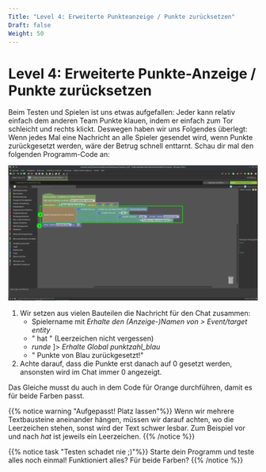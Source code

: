 ```yaml
---
Title: "Level 4: Erweiterte Punkteanzeige / Punkte zurücksetzen"
Draft: false
Weight: 50
---
```


# Level 4: Erweiterte Punkte-Anzeige / Punkte zurücksetzen

Beim Testen und Spielen ist uns etwas aufgefallen: Jeder kann relativ einfach dem anderen Team Punkte klauen, indem er einfach zum Tor schleicht und rechts klickt. Deswegen haben wir uns Folgendes überlegt: Wenn jedes Mal eine Nachricht an alle Spieler gesendet wird, wenn Punkte zurückgesetzt werden, wäre der Betrug schnell enttarnt. Schau dir mal den folgenden Programm-Code an:

![Erweiterung des Codes zum Zurücksetzen](code-erweitern.png)

1. Wir setzen aus vielen Bauteilen die Nachricht für den Chat zusammen:
    - Spielername mit *Erhalte den (Anzeige-)Namen von > Event/target entity*
    - " hat " (Leerzeichen nicht vergessen)
    - *runde* ]> *Erhalte Global punktzahl_blau*
    - " Punkte von Blau zurückgesetzt!"
2. Achte darauf, dass die Punkte erst danach auf 0 gesetzt werden, ansonsten wird im Chat immer 0 angezeigt.

Das Gleiche musst du auch in dem Code für Orange durchführen, damit es für beide Farben passt.

{{% notice warning "Aufgepasst! Platz lassen"%}}
Wenn wir mehrere Textbausteine aneinander hängen, müssen wir darauf achten, wo die Leerzeichen stehen, sonst wird der Text schwer lesbar. Zum Beispiel vor und nach *hat* ist jeweils ein Leerzeichen.
{{% /notice %}}

{{% notice task "Testen schadet nie ;)"%}}
Starte dein Programm und teste alles noch einmal! Funktioniert alles? Für beide Farben?
{{% /notice %}}
